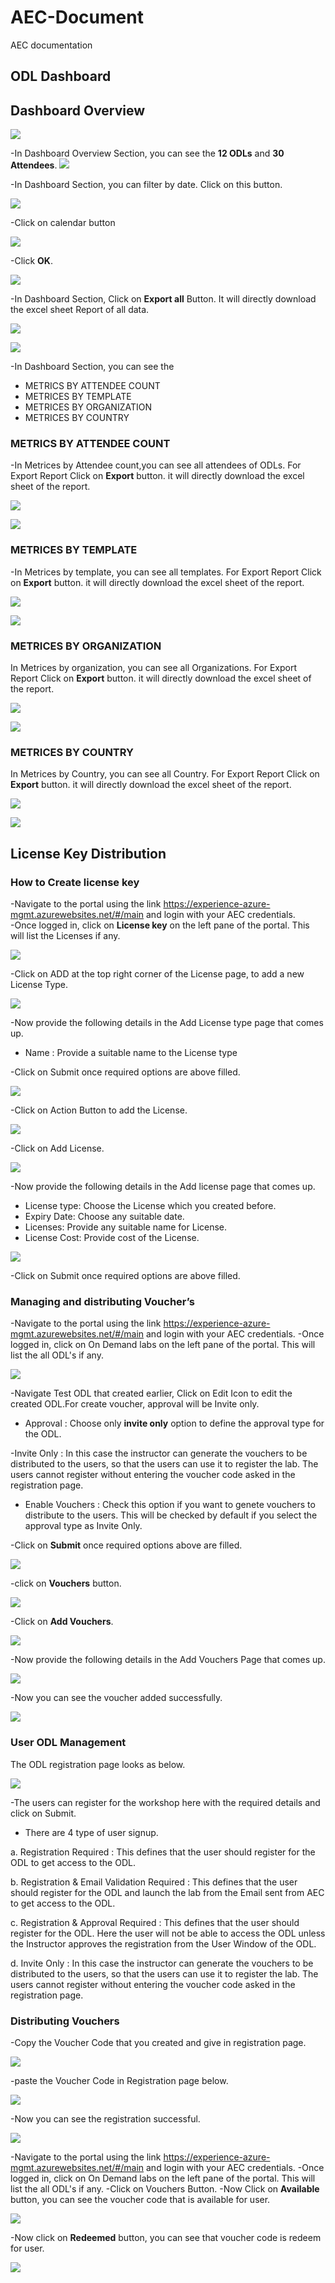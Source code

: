 # AEC-Document
AEC documentation

## ODL Dashboard
## Dashboard Overview
<kbd><img src="/Images/ODL_Dashboard.png"/></kbd>

-In Dashboard Overview Section, you can see the **12 ODLs** and **30 Attendees**.
<kbd><img src="/Images/ODL%26Attendees.png"/></kbd>

-In Dashboard Section, you can filter by date. Click on this button.

<kbd><img src="/Images/Filter_by_date.png"/></kbd>

-Click on calendar button

<kbd><img src="/Images/Filter_by_date1.png"/></kbd>

-Click **OK**.

<kbd><img src="/Images/filter_by_date2.png"/></kbd>

-In Dashboard Section, Click on **Export all** Button. It will directly download the excel sheet  Report of all data.

<kbd><img src="/Images/Click_ExportAll.png"/></kbd>

<kbd><img src="/Images/Exportall_Report.png"/></kbd>

-In Dashboard Section, you can see the 
* METRICS BY ATTENDEE COUNT
* METRICES BY TEMPLATE
* METRICES BY ORGANIZATION
* METRICES BY COUNTRY

### METRICS BY ATTENDEE COUNT
-In Metrices by Attendee count,you can see all attendees of ODLs. For Export Report Click on **Export** button. it will directly download the excel sheet of the report.

<kbd><img src="/Images/Metrices_AttendeeCount.png"/></kbd>

<kbd><img src="/Images/Attendee_ExportReport.png"/></kbd>

### METRICES BY TEMPLATE
-In Metrices by template, you can see all templates. For Export Report Click on **Export** button. it will directly download the excel sheet of the report.

<kbd><img src="/Images/Metrices_TemplateCount.png"/></kbd>

<kbd><img src="/Images/Template_ExportReport.png"/></kbd>

### METRICES BY ORGANIZATION
In Metrices by organization, you can see all Organizations. For Export Report Click on **Export** button. it will directly download the excel sheet of the report.

<kbd><img src="/Images/Metrices_Organization.png"/></kbd>

<kbd><img src="/Images/Organization_ExportReport.png"/></kbd>

### METRICES BY COUNTRY
In Metrices by Country, you can see all Country. For Export Report Click on **Export** button. it will directly download the excel sheet of the report.

<kbd><img src="/Images/Metrices_Country.png"/></kbd>

<kbd><img src="/Images/Country_ExportReport.png"/></kbd>

## License Key Distribution

### How to Create license key
-Navigate to the portal using the link https://experience-azure-mgmt.azurewebsites.net/#/main and login with your AEC credentials.  
-Once logged in, click on **License key** on the left pane of the portal. This will list the Licenses if any. 

<kbd><img src="/Images/License_key.png"/></kbd>

-Click on ADD at the top right corner of the License page, to add a new License Type.

<kbd><img src="/Images/Click_Add_LicenseType.png"/></kbd>

-Now provide the following details in the Add License type page that comes up.
* Name : Provide a suitable name to the License type

-Click on Submit once required options are above filled.

<kbd><img src="/Images/Create_LicenseKey.png"/></kbd>

-Click on Action Button to add the License.

<kbd><img src="/Images/License_Action.png"/></kbd>

-Click on Add License.

<kbd><img src="/Images/Click_AddLicense.png"/></kbd>

-Now provide the following details in the Add license page that comes up.
* License type: Choose the License which you created before.
* Expiry Date: Choose any suitable date.
* Licenses: Provide any suitable name for License.
* License Cost: Provide cost of the License.

<kbd><img src="/Images/Click_Add_LicenseDetails.png"/></kbd>

-Click on Submit once required options are above filled.

### Managing and distributing Voucher’s

-Navigate to the portal using the link https://experience-azure-mgmt.azurewebsites.net/#/main and login with your AEC credentials.
-Once logged in, click on On Demand labs on the left pane of the portal. This will list the all ODL's if any.

<kbd><img src="/Images/Vouchers_odl.png"/></kbd>

-Navigate Test ODL that created earlier, Click on Edit Icon to edit the created ODL.For create voucher, approval will be Invite only.
* Approval : Choose only **invite only** option to define the approval type for the ODL.

-Invite Only : In this case the instructor can generate the vouchers to be distributed to the users, so that the users can use it to register the lab. The users cannot register without entering the voucher code asked in the registration page.

* Enable Vouchers : Check this option if you want to genete vouchers to distribute to the users. This will be checked by default if you select the approval type as Invite Only.

-Click on **Submit** once required options above are filled.

<kbd><img src="/Images/Click_EnableVoucher.png"/></kbd>

-click on **Vouchers** button.

<kbd><img src="/Images/Click_VoucherButton.png"/></kbd>

-Click on **Add Vouchers**.

<kbd><img src="/Images/Click_AddVouchers.png"/></kbd>

-Now provide the following details in the Add Vouchers Page that comes up.

<kbd><img src="/Images/Click_Submit.png"/></kbd>

-Now you can see the voucher added successfully.

<kbd><img src="/Images/Vouchers_addedSuccessfully.png"/></kbd>

### User ODL Management

The ODL registration page looks as below.

<kbd><img src="/Images/Registration_Page.png"/></kbd>

-The users can register for the workshop here with the required details and click on Submit.

* There are 4 type of user signup.

a. Registration Required : This defines that the user should register for the ODL to get access to the ODL.

b. Registration & Email Validation Required : This defines that the user should register for the ODL and launch the lab from the Email sent from AEC to get access to the ODL.

c. Registration & Approval Required : This defines that the user should register for the ODL. Here the user will not be able to access the ODL unless the Instructor approves the registration from the User Window of the ODL.

d. Invite Only : In this case the instructor can generate the vouchers to be distributed to the users, so that the users can use it to register the lab. The users cannot register without entering the voucher code asked in the registration page.

### Distributing Vouchers
-Copy the Voucher Code that you created and give in registration page.

<kbd><img src="/Images/Copy_VoucherCode.png"/></kbd>

-paste the Voucher Code in Registration page below.

<kbd><img src="/Images/Registration_Add%20details.png"/></kbd>

-Now you can see the registration successful.

<kbd><img src="/Images/Registration_Successfull.png"/></kbd>

-Navigate to the portal using the link https://experience-azure-mgmt.azurewebsites.net/#/main and login with your AEC credentials.
-Once logged in, click on On Demand labs on the left pane of the portal. This will list the all ODL's if any.
-Click on Vouchers Button.
-Now Click on **Available** button, you can see the voucher code that is available for user.

<kbd><img src="/Images/Click_Available.png"/></kbd>

-Now click on **Redeemed** button, you can see that voucher code is redeem for user.

<kbd><img src="/Images/Click_Redeemed.png"/></kbd>








                                                                                                                                  



















